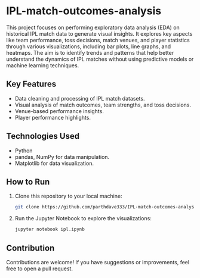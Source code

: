 # IPL-match-outcomes-analysis
This project focuses on performing exploratory data analysis (EDA) on historical IPL match data to generate visual insights. It explores key aspects like team performance, toss decisions, match venues, and player statistics through various visualizations, including bar plots, line graphs, and heatmaps. The aim is to identify trends and patterns that help better understand the dynamics of IPL matches without using predictive models or machine learning techniques.

## Key Features
- Data cleaning and processing of IPL match datasets.
- Visual analysis of match outcomes, team strengths, and toss decisions.
- Venue-based performance insights.
- Player performance highlights.

## Technologies Used
- Python
- pandas, NumPy for data manipulation.
- Matplotlib for data visualization.

## How to Run
1. Clone this repository to your local machine:
    ```bash
    git clone https://github.com/parthdave333/IPL-match-outcomes-analysis.git
    ```

2. Run the Jupyter Notebook to explore the visualizations:
    ```bash
    jupyter notebook ipl.ipynb
    ```

## Contribution
Contributions are welcome! If you have suggestions or improvements, feel free to open a pull request.

